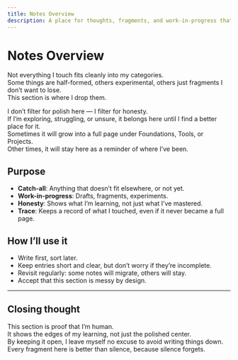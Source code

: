 ```yaml
---
title: Notes Overview
description: A place for thoughts, fragments, and work-in-progress that don’t yet have a home.
---
```


# Notes Overview

Not everything I touch fits cleanly into my categories.  
Some things are half-formed, others experimental, others just fragments I don’t want to lose.  
This section is where I drop them.  

I don’t filter for polish here — I filter for honesty.  
If I’m exploring, struggling, or unsure, it belongs here until I find a better place for it.  
Sometimes it will grow into a full page under Foundations, Tools, or Projects.  
Other times, it will stay here as a reminder of where I’ve been.  

## Purpose

- **Catch-all**: Anything that doesn’t fit elsewhere, or not yet.  
- **Work-in-progress**: Drafts, fragments, experiments.  
- **Honesty**: Shows what I’m learning, not just what I’ve mastered.  
- **Trace**: Keeps a record of what I touched, even if it never became a full page.  

## How I’ll use it

- Write first, sort later.  
- Keep entries short and clear, but don’t worry if they’re incomplete.  
- Revisit regularly: some notes will migrate, others will stay.  
- Accept that this section is messy by design.  

---

## Closing thought

This section is proof that I’m human.  
It shows the edges of my learning, not just the polished center.  
By keeping it open, I leave myself no excuse to avoid writing things down.  
Every fragment here is better than silence, because silence forgets.  
